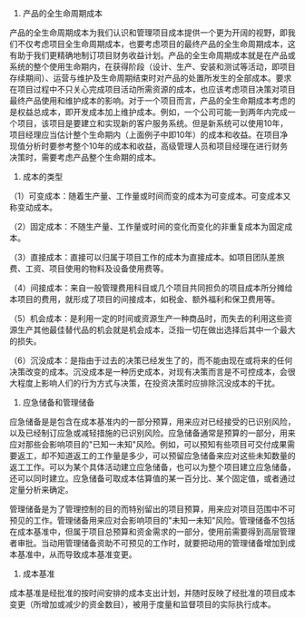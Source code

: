 
1. 产品的全生命周期成本

产品的全生命周期成本为我们认识和管理项目成本提供一个更为开阔的视野，即我们不仅考虑项目全生命周期成本，也要考虑项目的最终产品的全生命周期成本，这有助于我们更精确地制订项目财务收益计划。产品的全生命周期成本就是在产品或系统的整个使用生命期内，在获得阶段（设计、生产、安装和测试等活动，即项目存续期间）、运营与维护及生命周期结束时对产品的处置所发生的全部成本。要求在项目过程中不只关心完成项目活动所需资源的成本，也应该考虑项目决策对项目最终产品使用和维护成本的影响。对于一个项目而言，产品的全生命期成本考虑的是权益总成本，即开发成本加上维护成本。例如，一个公司可能一到两年内完成一个项目，该项目是要建立和实现新的客户服务系统。但是新系统可以使用10年，项目经理应当估计整个生命期内（上面例子中即10年）的成本和收益。在项目净现值分析时要参考整个10年的成本和收益，高级管理人员和项目经理在进行财务决策时，需要考虑产品整个生命期的成本。

1. 成本的类型

（1）可变成本：随着生产量、工作量或时间而变的成本为可变成本。可变成本又称变动成本。

（2）固定成本：不随生产量、工作量或时间的变化而变化的非重复成本为固定成本。

（3）直接成本：直接可以归属于项目工作的成本为直接成本。如项目团队差旅费、工资、项目使用的物料及设备使用费等。

（4）间接成本：来自一般管理费用科目或几个项目共同担负的项目成本所分摊给本项目的费用，就形成了项目的间接成本，如税金、额外福利和保卫费用等。

（5）机会成本：是利用一定的时间或资源生产一种商品时，而失去的利用这些资源生产其他最佳替代品的机会就是机会成本，泛指一切在做出选择后其中一个最大的损失。

（6）沉没成本：是指由于过去的决策已经发生了的，而不能由现在或将来的任何决策改变的成本。沉没成本是一种历史成本，对现有决策而言是不可控成本，会很大程度上影响人们的行为方式与决策，在投资决策时应排除沉没成本的干扰。

1. 应急储备和管理储备

应急储备是是包含在成本基准内的一部分预算，用来应对已经接受的已识别风险，以及已经制订应急或减轻措施的已识别风险。应急储备通常是预算的一部分，用来应对那些会影响项目的"已知一未知"风险。例如，可以预知有些项目可交付成果需要返工，却不知道返工的工作量是多少，可以预留应急储备来应对这些未知数量的返工工作。可以为某个具体活动建立应急储备，也可以为整个项目建立应急储备，还可以同时建立。应急储备可取成本估算值的某一百分比、某个固定值，或者通过定量分析来确定。

管理储备是为了管理控制的目的而特别留出的项目预算，用来应对项目范围中不可预见的工作。管理储备用来应对会影响项目的"未知一未知"风险。管理储备不包括在成本基准中，但属于项目总预算和资金需求的一部分，使用前需要得到高层管理者审批。当动用管理储备资助不可预见的工作时，就要把动用的管理储备增加到成本基准中，从而导致成本基准变更。

1. 成本基准

成本基准是经批准的按时间安排的成本支出计划，并随时反映了经批准的项目成本变更（所增加或减少的资金数目），被用于度量和监督项目的实际执行成本。
